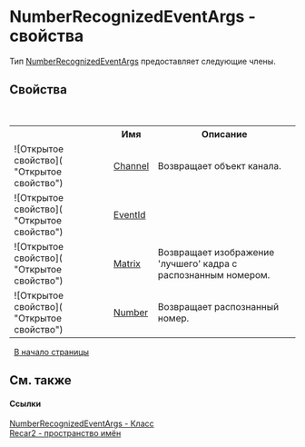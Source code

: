 # NumberRecognizedEventArgs - свойства
 

Тип <a href="47a62179-bab3-7c15-4618-5e6f873d4023">NumberRecognizedEventArgs</a> предоставляет следующие члены.


## Свойства
&nbsp;<table><tr><th></th><th>Имя</th><th>Описание</th></tr><tr><td>![Открытое свойство]( "Открытое свойство")</td><td><a href="e422e801-fd34-3c73-56c7-b94f739b49a7">Channel</a></td><td>
Возвращает объект канала.</td></tr><tr><td>![Открытое свойство]( "Открытое свойство")</td><td><a href="4ae2cf40-130b-0ae0-b8e8-31fc3bda3b79">EventId</a></td><td /></tr><tr><td>![Открытое свойство]( "Открытое свойство")</td><td><a href="48df8b68-b030-7f9e-57fe-b3991b09b3a4">Matrix</a></td><td>
Возвращает изображение 'лучшего' кадра с распознанным номером.</td></tr><tr><td>![Открытое свойство]( "Открытое свойство")</td><td><a href="73cb3a41-073b-24a1-c883-98c0a6018617">Number</a></td><td>
Возвращает распознанный номер.</td></tr></table>&nbsp;
<a href="#numberrecognizedeventargs---свойства">В начало страницы</a>

## См. также


#### Ссылки
<a href="47a62179-bab3-7c15-4618-5e6f873d4023">NumberRecognizedEventArgs - Класс</a><br /><a href="0dd0c505-07fc-c3e8-128c-d1a0701f2a29">Recar2 - пространство имён</a><br />